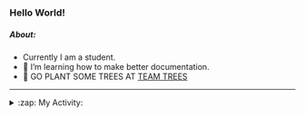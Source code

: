 ### Hello World!

##### About:
- Currently I am a student.
- 🌱 I’m learning how to make better documentation.
- 🌱 GO PLANT SOME TREES AT [TEAM TREES](https://teamtrees.org/)

---
<details>
  <summary>:zap: My Activity:</summary>
  
<!--START_SECTION:waka-->
![Code Time](http://img.shields.io/badge/Code%20Time-1%2C153%20hrs%2033%20mins-blue)

**I'm a Night 🦉** 

```text
🌞 Morning                1639 commits        ██░░░░░░░░░░░░░░░░░░░░░░░   09.64 % 
🌆 Daytime                5923 commits        █████████░░░░░░░░░░░░░░░░   34.83 % 
🌃 Evening                4844 commits        ███████░░░░░░░░░░░░░░░░░░   28.48 % 
🌙 Night                  4601 commits        ███████░░░░░░░░░░░░░░░░░░   27.05 % 
```
📅 **I'm Most Productive on Wednesday** 

```text
Monday                   2484 commits        ████░░░░░░░░░░░░░░░░░░░░░   14.61 % 
Tuesday                  2272 commits        ███░░░░░░░░░░░░░░░░░░░░░░   13.36 % 
Wednesday                3962 commits        ██████░░░░░░░░░░░░░░░░░░░   23.30 % 
Thursday                 2119 commits        ███░░░░░░░░░░░░░░░░░░░░░░   12.46 % 
Friday                   1716 commits        ███░░░░░░░░░░░░░░░░░░░░░░   10.09 % 
Saturday                 1509 commits        ██░░░░░░░░░░░░░░░░░░░░░░░   08.87 % 
Sunday                   2945 commits        ████░░░░░░░░░░░░░░░░░░░░░   17.32 % 
```


📊 **This Week I Spent My Time On** 

```text
🔥 Editors: 
VS Code                  48 mins             █████████████████████████   100.00 % 

🐱‍💻 Projects: 
CSF31                    47 mins             █████████████████████████   98.12 % 
praise                   0 secs              ░░░░░░░░░░░░░░░░░░░░░░░░░   01.88 % 
```


 Last Updated on 01/08/2023 20:10:12 UTC
<!--END_SECTION:waka-->
</details>
